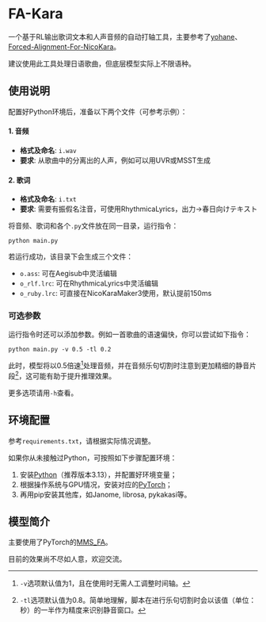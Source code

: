 # FA-Kara
一个基于RL输出歌词文本和人声音频的自动打轴工具，主要参考了[yohane](https://github.com/Japan7/yohane)、[Forced-Alignment-For-NicoKara](https://github.com/oHEILIo/Forced-Alignment-For-NicoKara/)。

建议使用此工具处理日语歌曲，但底层模型实际上不限语种。

## 使用说明
配置好Python环境后，准备以下两个文件（可参考示例）：
#### 1. 音频
- **格式及命名**: `i.wav`
- **要求**: 从歌曲中的分离出的人声，例如可以用UVR或MSST生成

#### 2. 歌词
- **格式及命名**: `i.txt`
- **要求**: 需要有振假名注音，可使用RhythmicaLyrics，出力->春日向けテキスト

将音频、歌词和各个`.py`文件放在同一目录，运行指令：
``` shell
python main.py
```

若运行成功，该目录下会生成三个文件：
- `o.ass`: 可在Aegisub中灵活编辑
- `o_rlf.lrc`: 可在RhythmicaLyrics中灵活编辑
- `o_ruby.lrc`: 可直接在NicoKaraMaker3使用，默认提前150ms

### 可选参数
运行指令时还可以添加参数。例如一首歌曲的语速偏快，你可以尝试如下指令：
``` shell
python main.py -v 0.5 -tl 0.2
```
此时，模型将以0.5倍速[^1]处理音频，并在音频乐句切割时注意到更加精细的静音片段[^2]，这可能有助于提升推理效果。

[^1]: `-v`选项默认值为1，且在使用时无需人工调整时间轴。
[^2]: `-tl`选项默认值为0.8。简单地理解，脚本在进行乐句切割时会以该值（单位：秒）的一半作为精度来识别静音窗口。

更多选项请用`-h`查看。

## 环境配置
参考`requirements.txt`，请根据实际情况调整。

如果你从未接触过Python，可按照如下步骤配置环境：
1. 安装[Python](https://www.python.org/)（推荐版本3.13），并配置好环境变量；
2. 根据操作系统与GPU情况，安装对应的[PyTorch](https://pytorch.org/get-started/locally/)；
3. 再用pip安装其他库，如Janome, librosa, pykakasi等。

## 模型简介
主要使用了PyTorch的[MMS_FA](https://arxiv.org/abs/2305.13516)。

目前的效果尚不尽如人意，欢迎交流。